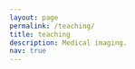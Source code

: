 ```yaml
---
layout: page
permalink: /teaching/
title: teaching
description: Medical imaging.
nav: true
---
```


